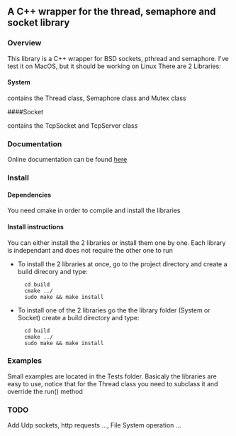 ## A C++ wrapper for the thread, semaphore and socket library

### Overview 

This library is a C++ wrapper for BSD sockets, pthread and semaphore.
I've test it on MacOS, but it should be working on Linux
There are 2 Libraries:

#### System

contains the Thread class, Semaphore class and Mutex class

####Socket

contains the TcpSocket and TcpServer class

### Documentation 

Online documentation can be found [here](http://bend.github.com/CPPWrappers/Doc/html/index.html) 

### Install

#### Dependencies

You need cmake in order to compile and install the libraries

#### Install instructions

You can either install the 2 libraries or install them one by one. Each library is independant and does not require the other one to run

- To install the 2 libraries at once, go to the project directory and create a build direcory and type:
 
		cd build
  		cmake ../
  		sudo make && make install


- To install one of the 2 libraries go the the library folder (System or Socket) create a build directory and type:
	
		cd build
  		cmake ../
  		sudo make && make install

### Examples

Small examples are located in the Tests folder. Basicaly the libraries are easy to use, notice that for the Thread class you need to subclass it and override the run() method

### TODO
Add  Udp sockets, http requests ..., File System operation ...
